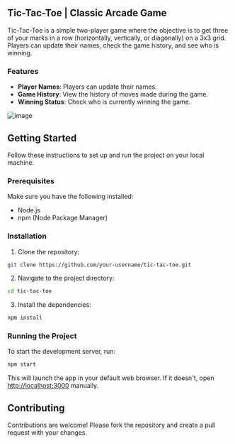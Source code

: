 ## Tic-Tac-Toe | Classic Arcade Game

Tic-Tac-Toe is a simple two-player game where the objective is to get three of your marks in a row (horizontally, vertically, or diagonally) on a 3x3 grid. Players can update their names, check the game history, and see who is winning.

### Features

- **Player Names**: Players can update their names.
- **Game History**: View the history of moves made during the game.
- **Winning Status**: Check who is currently winning the game.

![image](https://github.com/user-attachments/assets/9be7beea-7fac-4a54-b3f7-a892bac0d982)

## Getting Started

Follow these instructions to set up and run the project on your local machine.

### Prerequisites

Make sure you have the following installed:

- Node.js
- npm (Node Package Manager)

### Installation

1. Clone the repository:
  ```sh
  git clone https://github.com/your-username/tic-tac-toe.git
  ```
2. Navigate to the project directory:
  ```sh
  cd tic-tac-toe
  ```
3. Install the dependencies:
  ```sh
  npm install
  ```

### Running the Project

To start the development server, run:
```sh
npm start
```
This will launch the app in your default web browser. If it doesn't, open [http://localhost:3000](http://localhost:3000) manually.


## Contributing

Contributions are welcome! Please fork the repository and create a pull request with your changes.
